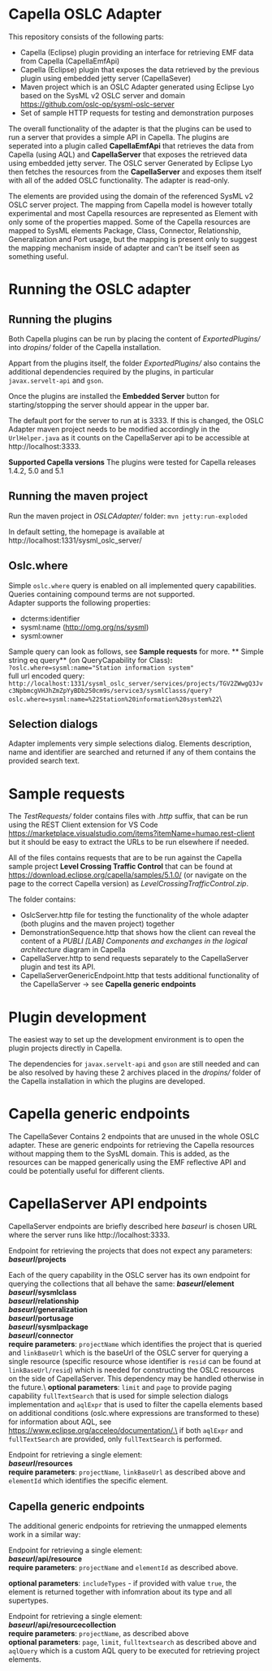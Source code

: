 # Capella OSLC Adapter #

This repository consists of the following parts:

- Capella (Eclipse) plugin providing an interface for retrieving EMF data from Capella (CapellaEmfApi)
- Capella (Eclipse) plugin that exposes the data retrieved by the previous plugin using embedded jetty server (CapellaSever)
- Maven project which is an OSLC Adapter generated using Eclipse Lyo based on the SysML v2 OSLC server and domain https://github.com/oslc-op/sysml-oslc-server
- Set of sample HTTP requests for testing and demonstration purposes 


The overall functionality of the adapter is that the plugins can be used to run a server that provides a simple API in Capella. The plugins are seperated into a plugin called **CapellaEmfApi** that retrieves the data from Capella (using AQL) and **CapellaServer** that exposes the retrieved data using embedded jetty server. The OSLC server Generated by Eclipse Lyo then fetches the resources from the **CapellaServer** and exposes them itself with all of the added OSLC functionality. The adapter is read-only.

The elements are provided using the domain of the referenced SysML v2 OSLC server project. The mapping from Capella model is however totally experimental and most Capella resources are represented as Element with only some of the properties mapped. Some of the Capella resources are mapped to SysML elements Package, Class, Connector, Relationship, Generalization and Port usage, but the mapping is present only to suggest the mapping mechanism inside of adapter and can't be itself seen as something useful.


# Running the OSLC adapter #

 ## Running the plugins ##

Both Capella plugins can be run by placing the content of *ExportedPlugins/* into *dropins/* folder of the Capella installation.

Appart from the plugins itself, the folder *ExportedPlugins/* also contains the additional dependencies required by the plugins, in particular `javax.servelt-api` and `gson`. 

Once the plugins are installed the **Embedded Server** button for starting/stopping the server should appear in the upper bar.

The default port for the server to run at is 3333. If this is changed, the OSLC Adapter maven project needs to be modified accordingly in the `UrlHelper.java` as it counts on the CapellaServer api to be accessible at http://localhost:3333.

**Supported Capella versions**
  The plugins were tested for Capella releases 1.4.2, 5.0 and 5.1

 ## Running the maven project ##

Run the maven project in *OSLCAdapter/* folder: `mvn jetty:run-exploded`

In default setting, the homepage is available at http://localhost:1331/sysml_oslc_server/

  ## Oslc.where ##

Simple `oslc.where` query is enabled on all implemented query capabilities. Queries containing compound terms are not supported.\
Adapter supports the following properties:

- dcterms:identifier
- sysml:name (http://omg.org/ns/sysml)
- sysml:owner

Sample query can look as follows, see **Sample requests** for more.
** Simple string eq query** (on QueryCapability for Class)**:** \
`?oslc.where=sysml:name="Station information system"`\
full url encoded query:\
`http://localhost:1331/sysml_oslc_server/services/projects/TGV2ZWwgQ3Jvc3NpbmcgVHJhZmZpYyBDb250cm9s/service3/sysmlClasss/query?oslc.where=sysml:name=%22Station%20information%20system%22`\

## Selection dialogs ##

Adapter implements very simple selections dialog. Elements description, name and identifier are searched and returned if any of them contains the provided search text.

# Sample requests #
The *TestRequests/* folder contains files with *.http* suffix, that can be run using the REST Client extension for VS Code
https://marketplace.visualstudio.com/items?itemName=humao.rest-client but it should be easy to extract the URLs to be run elsewhere if needed.

All of the files contains requests that are to be run against the Capella sample project **Level Crossing Traffic Control** that can be found at https://download.eclipse.org/capella/samples/5.1.0/ (or navigate on the page to the correct Capella version) as *LevelCrossingTrafficControl.zip*.

The folder contains:

- OslcServer.http file for testing the functionality of the whole adapter (both plugins and the maven project) together
- DemonstrationSequence.http that shows how the client can reveal the content of a *PUBLI \[LAB\] Components and exchanges in the logical architecture* diagram in Capella
- CapellaServer.http to send requests separately to the CapellaServer plugin and test its API.
- CapellaServerGenericEndpoint.http that tests additional functionality of the CapellaServer -> see **Capella generic endpoints**


# Plugin development #
The easiest way to set up the development environment is to open the plugin projects directly in Capella.

The dependencies for `javax.servelt-api` and `gson` are still needed and can be also resolved by having these 2 archives placed in the *dropins/* folder of the Capella installation in which the plugins are developed.

  
# Capella generic endpoints #
The CapellaSever Contains 2 endpoints that are unused in the whole OSLC adapter. These are generic endpoints for retrieving the Capella resources without mapping them to the SysML domain. This is added, as the resources can be mapped generically using the EMF reflective API and could be potentially useful for different clients.


# CapellaServer API endpoints #
CapellaServer endpoints are briefly described here _baseurl_ is chosen URL where the server runs like http://localhost:3333.


Endpoint for retrieving the projects that does not expect any parameters:\
**_baseurl_/projects**



Each of the query capability in the OSLC server has its own endpoint for querying the collections that all behave the same:
**_baseurl_/element**\
**_baseurl_/sysmlclass**\
**_baseurl_/relationship**\
**_baseurl_/generalization**\
**_baseurl_/portusage**\
**_baseurl_/sysmlpackage**\
**_baseurl_/connector**\
**require parameters**: `projectName` which identifies the project that is queried and `linkBaseUrl` which is the baseUrl of the OSLC server for querying a single resource (specific resource whose identifier is `resid` can be found at `linkBaseUrl/resid`) which is needed for constructing the OSLC resources on the side of CapellaServer. This dependency may be handled otherwise in the future.\ 
**optional parameters**: `limit` and `page` to provide paging capability `fullTextSearch` that is used for simple selection dialogs implementation and `aqlExpr` that is used to filter the capella elements based on additional conditions (oslc.where expressions are transformed to these) for information about AQL, see https://www.eclipse.org/acceleo/documentation/.\
if both `aqlExpr` and `fullTextSearch` are provided, only `fullTextSearch` is performed.




Endpoint for retrieving a single element:\
**_baseurl_/resources**\
**require parameters**: `projectName`, `linkBaseUrl` as described above and `elementId` which identifies the specific element.

## Capella generic endpoints ##
The additional generic endpoints for retrieving the unmapped elements work in a similar way:

Endpoint for retrieving a single element:\
**_baseurl_/api/resource**\
**require parameters**: `projectName` and `elementId` as described above.

**optional parameters**: `includeTypes` - if provided with value `true`, the element is returned together with infomration about its type and all supertypes.

Endpoint for retrieving a single element:\
**_baseurl_/api/resourcecollection**\
**require parameters**: `projectName`, as described above\
**optional parameters**: `page`, `limit`, `fulltextsearch` as described above and `aqlQuery` which is a custom AQL query to be executed for retrieving project elements.





